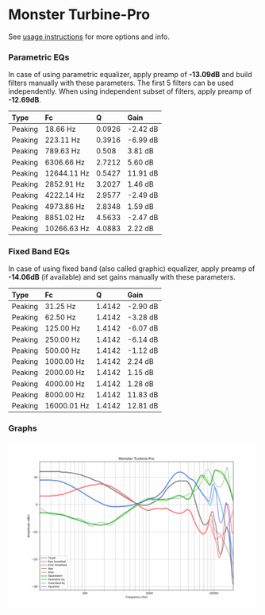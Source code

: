# Monster Turbine-Pro
See [usage instructions](https://github.com/jaakkopasanen/AutoEq#usage) for more options and info.

### Parametric EQs
In case of using parametric equalizer, apply preamp of **-13.09dB** and build filters manually
with these parameters. The first 5 filters can be used independently.
When using independent subset of filters, apply preamp of **-12.69dB**.

| Type    | Fc          |      Q | Gain     |
|:--------|:------------|:-------|:---------|
| Peaking | 18.66 Hz    | 0.0926 | -2.42 dB |
| Peaking | 223.11 Hz   | 0.3916 | -6.99 dB |
| Peaking | 789.63 Hz   | 0.508  | 3.81 dB  |
| Peaking | 6306.66 Hz  | 2.7212 | 5.60 dB  |
| Peaking | 12644.11 Hz | 0.5427 | 11.91 dB |
| Peaking | 2852.91 Hz  | 3.2027 | 1.46 dB  |
| Peaking | 4222.14 Hz  | 2.9577 | -2.49 dB |
| Peaking | 4973.86 Hz  | 2.8348 | 1.59 dB  |
| Peaking | 8851.02 Hz  | 4.5633 | -2.47 dB |
| Peaking | 10266.63 Hz | 4.0883 | 2.22 dB  |

### Fixed Band EQs
In case of using fixed band (also called graphic) equalizer, apply preamp of **-14.06dB**
(if available) and set gains manually with these parameters.

| Type    | Fc          |      Q | Gain     |
|:--------|:------------|:-------|:---------|
| Peaking | 31.25 Hz    | 1.4142 | -2.90 dB |
| Peaking | 62.50 Hz    | 1.4142 | -3.28 dB |
| Peaking | 125.00 Hz   | 1.4142 | -6.07 dB |
| Peaking | 250.00 Hz   | 1.4142 | -6.14 dB |
| Peaking | 500.00 Hz   | 1.4142 | -1.12 dB |
| Peaking | 1000.00 Hz  | 1.4142 | 2.24 dB  |
| Peaking | 2000.00 Hz  | 1.4142 | 1.15 dB  |
| Peaking | 4000.00 Hz  | 1.4142 | 1.28 dB  |
| Peaking | 8000.00 Hz  | 1.4142 | 11.83 dB |
| Peaking | 16000.01 Hz | 1.4142 | 12.81 dB |

### Graphs
![](./Monster%20Turbine-Pro.png)